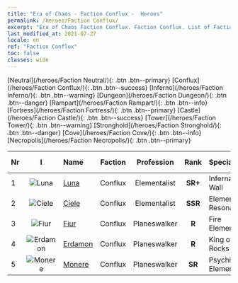 ```yaml
---
title: "Era of Chaos - Faction Conflux -  Heroes"
permalink: /heroes/Faction Conflux/
excerpt: "Era of Chaos Faction Conflux. Faction Conflux. List of Faction  in Era of Chaos"
last_modified_at: 2021-07-27
locale: en
ref: "Faction Conflux"
toc: false
classes: wide
---
```

 [Neutral](/heroes/Faction Neutral/){: .btn .btn--primary} [Conflux](/heroes/Faction Conflux/){: .btn .btn--success} [Inferno](/heroes/Faction Inferno/){: .btn .btn--warning} [Dungeon](/heroes/Faction Dungeon/){: .btn .btn--danger} [Rampart](/heroes/Faction Rampart/){: .btn .btn--info} [Fortress](/heroes/Faction Fortress/){: .btn .btn--primary} [Castle](/heroes/Faction Castle/){: .btn .btn--success} [Tower](/heroes/Faction Tower/){: .btn .btn--warning} [Stronghold](/heroes/Faction Stronghold/){: .btn .btn--danger} [Cove](/heroes/Faction Cove/){: .btn .btn--info} [Necropolis](/heroes/Faction Necropolis/){: .btn .btn--primary} 

  | Nr |  I |    Name    |  Faction  |  Profession   |  Rank  |    Specialty     | User Rate  | 
  |:---|:--:|:-----------|:-------:|:-------------:|:------:|:-----------------|:----:|
  | 1 | ![Luna](/images/h/h_Luna.jpg) | [Luna](/heroes/Luna/) | Conflux | Elementalist | **SR+** |  Infernal Wall | R |
  | 2 | ![Ciele](/images/h/h_Ciele.jpg) | [Ciele](/heroes/Ciele/) | Conflux | Elementalist | **SSR** |  Elemental Resonance | SSR |
  | 3 | ![Fiur](/images/h/h_Fiur.jpg) | [Fiur](/heroes/Fiur/) | Conflux | Planeswalker | **R** |  Fire Elemental | R |
  | 4 | ![Erdamon](/images/h/h_Erdamon.jpg) | [Erdamon](/heroes/Erdamon/) | Conflux | Planeswalker | **R** |  King of Rocks | R |
  | 5 | ![Monere](/images/h/h_Monere.jpg) | [Monere](/heroes/Monere/) | Conflux | Planeswalker | **SR** |  Psychic Elemental | R |
